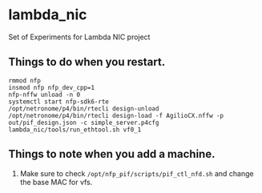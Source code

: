 # lambda_nic
Set of Experiments for Lambda NIC project


## Things to do when you restart.

```
rmmod nfp
insmod nfp nfp_dev_cpp=1
nfp-nffw unload -n 0
systemctl start nfp-sdk6-rte
/opt/netronome/p4/bin/rtecli design-unload
/opt/netronome/p4/bin/rtecli design-load -f AgilioCX.nffw -p out/pif_design.json -c simple_server.p4cfg
lambda_nic/tools/run_ethtool.sh vf0_1
```

## Things to note when you add a machine.

1. Make sure to check `/opt/nfp_pif/scripts/pif_ctl_nfd.sh` and change the base MAC for vfs.

